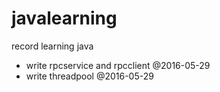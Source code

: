 # javalearning
record learning java
*  write rpcservice and rpcclient @2016-05-29
*  write threadpool  @2016-05-29
